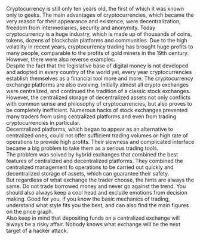 Cryptocurrency is still only ten years old, the first of which it was known only to geeks. The main advantages of cryptocurrencies, which became the very reason for their appearance and existence, were decentralization, freedom from intermediaries, security and anonymity. Today cryptocurrency is a huge industry, which is made up of thousands of coins, tokens, dozens of blockchain platforms and communities. Due to the high volatility in recent years, cryptocurrency trading has brought huge profits to many people, comparable to the profits of gold miners in the 19th century. However, there were also reverse examples.<br>
Despite the fact that the legislative base of digital money is not developed and adopted in every country of the world yet, every year cryptocurrencies establish themselves as a financial tool more and more. The cryptocurrency exchange platforms are also evolving. Initially almost all crypto exchanges were centralized, and continued the tradition of a classic stock exchanges. However, the centralized storage of decentralized assets not only conflicts with common sense and philosophy of cryptocurrencies, but also proves to be completely inefficient. Numerous hacks of stock exchanges prevented many traders from using centralized platforms and even from trading cryptocurrencies in particular.<br>
Decentralized platforms, which began to appear as an alternative to centralized ones, could not offer sufficient trading volumes or high rate of operations to provide high profits. Their slowness and complicated interface became a big problem to take them as a serious trading tools.<br>
The problem was solved by hybrid exchanges that combined the best features of centralized and decentralized platforms. They combined the centralized management fo operations to be carried out quickly and decentralized storage of assets, which can guarantee their safety.<br>
But regardless of what exchange the trader choose, the hints are always the same. Do not trade borrowed money and never go against the trend. You should also always keep a cool head and exclude emotions from decision making. Good for you, if you know the basic mechanics of trading, understand what style fits you the best, and can also find the main figures on the price graph.<br>
Also keep in mind that depositing funds on a centralized exchange will always be a risky affair. Nobody knows what exchange will be the next target of a hacker attack.
